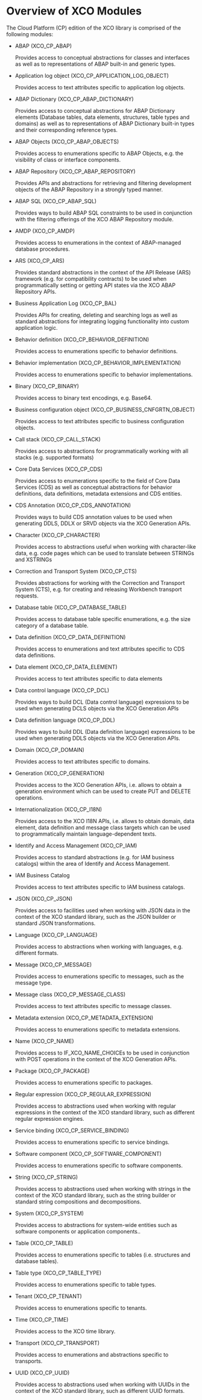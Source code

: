 <!-- loio25bfca890eec4b0d8cfc8be995ae7c64 -->

# Overview of XCO Modules

The Cloud Platform \(CP\) edition of the XCO library is comprised of the following modules:

-   ABAP \(XCO\_CP\_ABAP\)

    Provides access to conceptual abstractions for classes and interfaces as well as to representations of ABAP built-in and generic types.

-   Application log object \(XCO\_CP\_APPLICATION\_LOG\_OBJECT\)

    Provides access to text attributes specific to application log objects.

-   ABAP Dictionary \(XCO\_CP\_ABAP\_DICTIONARY\)

    Provides access to conceptual abstractions for ABAP Dictionary elements \(Database tables, data elements, structures, table types and domains\) as well as to representations of ABAP Dictionary built-in types and their corresponding reference types.

-   ABAP Objects \(XCO\_CP\_ABAP\_OBJECTS\)

    Provides access to enumerations specific to ABAP Objects, e.g. the visibility of class or interface components.

-   ABAP Repository \(XCO\_CP\_ABAP\_REPOSITORY\)

    Provides APIs and abstractions for retrieving and filtering development objects of the ABAP Repository in a strongly typed manner.

-   ABAP SQL \(XCO\_CP\_ABAP\_SQL\)

    Provides ways to build ABAP SQL constraints to be used in conjunction with the filtering offerings of the XCO ABAP Repository module.

-   AMDP \(XCO\_CP\_AMDP\)

    Provides access to enumerations in the context of ABAP-managed database procedures.

-   ARS \(XCO\_CP\_ARS\)

    Provides standard abstractions in the context of the API Release \(ARS\) framework \(e.g. for compatibility contracts\) to be used when programmatically setting or getting API states via the XCO ABAP Repository APIs.

-   Business Application Log \(XCO\_CP\_BAL\)

    Provides APIs for creating, deleting and searching logs as well as standard abstractions for integrating logging functionality into custom application logic.

-   Behavior definition \(XCO\_CP\_BEHAVIOR\_DEFINITION\)

    Provides access to enumerations specific to behavior definitions.

-   Behavior implementation \(XCO\_CP\_BEHAVIOR\_IMPLEMENTATION\)

    Provides access to enumerations specific to behavior implementations.

-   Binary \(XCO\_CP\_BINARY\)

    Provides access to binary text encodings, e.g. Base64.

-   Business configuration object \(XCO\_CP\_BUSINESS\_CNFGRTN\_OBJECT\)

    Provides access to text attributes specific to business configuration objects.

-   Call stack \(XCO\_CP\_CALL\_STACK\)

    Provides access to abstractions for programmatically working with all stacks \(e.g. supported formats\)

-   Core Data Services \(XCO\_CP\_CDS\)

    Provides access to enumerations specific to the field of Core Data Services \(CDS\) as well as conceptual abstractions for behavior definitions, data definitions, metadata extensions and CDS entities.

-   CDS Annotation \(XCO\_CP\_CDS\_ANNOTATION\)

    Provides ways to build CDS annotation values to be used when generating DDLS, DDLX or SRVD objects via the XCO Generation APIs.

-   Character \(XCO\_CP\_CHARACTER\)

    Provides access to abstractions useful when working with character-like data, e.g. code pages which can be used to translate between STRINGs and XSTRINGs

-   Correction and Transport System \(XCO\_CP\_CTS\)

    Provides abstractions for working with the Correction and Transport System \(CTS\), e.g. for creating and releasing Workbench transport requests.

-   Database table \(XCO\_CP\_DATABASE\_TABLE\)

    Provides access to database table specific enumerations, e.g. the size category of a database table.

-   Data definition \(XCO\_CP\_DATA\_DEFINITION\)

    Provides access to enumerations and text attributes specific to CDS data definitions.

-   Data element \(XCO\_CP\_DATA\_ELEMENT\)

    Provides access to text attributes specific to data elements

-   Data control language \(XCO\_CP\_DCL\)

    Provides ways to build DCL \(Data control language\) expressions to be used when generating DCLS objects via the XCO Generation APIs

-   Data definition language \(XCO\_CP\_DDL\)

    Provides ways to build DDL \(Data definition language\) expressions to be used when generating DDLS objects via the XCO Generation APIs.

-   Domain \(XCO\_CP\_DOMAIN\)

    Provides access to text attributes specific to domains.

-   Generation \(XCO\_CP\_GENERATION\)

    Provides access to the XCO Generation APIs, i.e. allows to obtain a generation environment which can be used to create PUT and DELETE operations.

-   Internationalization \(XCO\_CP\_I18N\)

    Provides access to the XCO I18N APIs, i.e. allows to obtain domain, data element, data definition and message class targets which can be used to programmatically maintain language-dependent texts.

-   Identify and Access Management \(XCO\_CP\_IAM\)

    Provides access to standard abstractions \(e.g. for IAM business catalogs\) within the area of Identify and Access Management.

-   IAM Business Catalog

    Provides access to text attributes specific to IAM business catalogs.

-   JSON \(XCO\_CP\_JSON\)

    Provides access to facilities used when working with JSON data in the context of the XCO standard library, such as the JSON builder or standard JSON transformations.

-   Language \(XCO\_CP\_LANGUAGE\)

    Provides access to abstractions when working with languages, e.g. different formats.

-   Message \(XCO\_CP\_MESSAGE\)

    Provides access to enumerations specific to messages, such as the message type.

-   Message class \(XCO\_CP\_MESSAGE\_CLASS\)

    Provides access to text attributes specific to message classes.

-   Metadata extension \(XCO\_CP\_METADATA\_EXTENSION\)

    Provides access to enumerations specific to metadata extensions.

-   Name \(XCO\_CP\_NAME\)

    Provides access to IF\_XCO\_NAME\_CHOICEs to be used in conjunction with POST operations in the context of the XCO Generation APIs.

-   Package \(XCO\_CP\_PACKAGE\)

    Provides access to enumerations specific to packages.

-   Regular expression \(XCO\_CP\_REGULAR\_EXPRESSION\)

    Provides access to abstractions used when working with regular expressions in the context of the XCO standard library, such as different regular expression engines.

-   Service binding \(XCO\_CP\_SERVICE\_BINDING\)

    Provides access to enumerations specific to service bindings.

-   Software component \(XCO\_CP\_SOFTWARE\_COMPONENT\)

    Provides access to enumerations specific to software components.

-   String \(XCO\_CP\_STRING\)

    Provides access to abstractions used when working with strings in the context of the XCO standard library, such as the string builder or standard string compositions and decompositions.

-   System \(XCO\_CP\_SYSTEM\)

    Provides access to abstractions for system-wide entities such as software components or application components..

-   Table \(XCO\_CP\_TABLE\)

    Provides access to enumerations specific to tables \(i.e. structures and database tables\).

-   Table type \(XCO\_CP\_TABLE\_TYPE\)

    Provides access to enumerations specific to table types.

-   Tenant \(XCO\_CP\_TENANT\)

    Provides access to enumerations specific to tenants.

-   Time \(XCO\_CP\_TIME\)

    Provides access to the XCO time library.

-   Transport \(XCO\_CP\_TRANSPORT\)

    Provides access to enumerations and abstractions specific to transports.

-   UUID \(XCO\_CP\_UUID\)

    Provides access to abstractions used when working with UUIDs in the context of the XCO standard library, such as different UUID formats.


